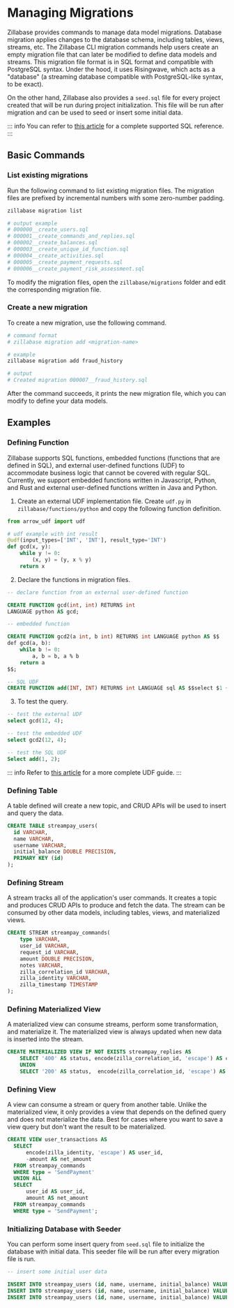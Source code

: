 # Managing Migrations

Zillabase provides commands to manage data model migrations. Database migration applies changes to the database schema, including tables, views, streams, etc. The Zillabase CLI migration commands help users create an empty migration file that can later be modified to define data models and streams. This migration file format is in SQL format and compatible with PostgreSQL syntax. Under the hood, it uses Risingwave, which acts as a "database" (a streaming database compatible with PostgreSQL-like syntax, to be exact). 

On the other hand, Zillabase also provides a `seed.sql` file for every project created that will be run during project initialization. This file will be run after migration and can be used to seed or insert some initial data.

::: info
You can refer to [this article](https://docs.risingwave.com/sql/overview) for a complete supported SQL reference.
:::

## Basic Commands

### List existing migrations

Run the following command to list existing migration files. The migration files are prefixed by incremental numbers with some zero-number padding.

```sh
zillabase migration list

# output example
# 000000__create_users.sql
# 000001__create_commands_and_replies.sql
# 000002__create_balances.sql
# 000003__create_unique_id_function.sql
# 000004__create_activities.sql
# 000005__create_payment_requests.sql
# 000006__create_payment_risk_assessment.sql
```

To modify the migration files, open the `zillabase/migrations` folder and edit the corresponding migration file.


### Create a new migration

To create a new migration, use the following command.

```sh
# command format
# zillabase migration add <migration-name>

# example
zillabase migration add fraud_history

# output
# Created migration 000007__fraud_history.sql
```

After the command succeeds, it prints the new migration file, which you can modify to define your data models.


## Examples

### Defining Function

Zillabase supports SQL functions, embedded functions (functions that are defined in SQL), and external user-defined functions (UDF) to accommodate business logic that cannot be covered with regular SQL. Currently, we support embedded functions written in Javascript, Python, and Rust and external user-defined functions written in Java and Python.

1. Create an external UDF implementation file. Create `udf.py` in `zillabase/functions/python` and copy the following function definition.

```python
from arrow_udf import udf

# udf example with int result
@udf(input_types=['INT', 'INT'], result_type='INT')
def gcd(x, y):
    while y != 0:
        (x, y) = (y, x % y)
    return x
```

2. Declare the functions in migration files.

```sql
-- declare function from an external user-defined function

CREATE FUNCTION gcd(int, int) RETURNS int
LANGUAGE python AS gcd;

-- embedded function

CREATE FUNCTION gcd2(a int, b int) RETURNS int LANGUAGE python AS $$
def gcd(a, b):
    while b != 0:
        a, b = b, a % b
    return a
$$;

-- SQL UDF
CREATE FUNCTION add(INT, INT) RETURNS int LANGUAGE sql AS $$select $1 + $2$$;
```

3. To test the query.

```sql
-- test the external UDF
select gcd(12, 4);

-- test the embedded UDF
select gcd2(12, 4);

-- test the SQL UDF
Select add(1, 2);
```

::: info
Refer to [this article](/guides/user-defined-function) for a more complete UDF guide.
:::


### Defining Table

A table defined will create a new topic, and CRUD APIs will be used to insert and query the data.

```sql
CREATE TABLE streampay_users(
  id VARCHAR,
  name VARCHAR,
  username VARCHAR,
  initial_balance DOUBLE PRECISION,
  PRIMARY KEY (id)
);
```


### Defining Stream

A stream tracks all of the application's user commands. It creates a topic and produces CRUD APIs to produce and fetch the data. The stream can be consumed by other data models, including tables, views, and materialized views.

```sql
CREATE STREAM streampay_commands(
    type VARCHAR,
    user_id VARCHAR,
    request_id VARCHAR,
    amount DOUBLE PRECISION,
    notes VARCHAR,
    zilla_correlation_id VARCHAR,
    zilla_identity VARCHAR,
    zilla_timestamp TIMESTAMP
);
```


### Defining Materialized View

A materialized view can consume streams, perform some transformation, and materialize it. The materialized view is always updated when new data is inserted into the stream.

```sql
CREATE MATERIALIZED VIEW IF NOT EXISTS streampay_replies AS
    SELECT '400' AS status, encode(zilla_correlation_id, 'escape') AS correlation_id from streampay_commands where type NOT IN ('SendPayment', 'RequestPayment', 'RejectRequest')
    UNION
    SELECT '200' AS status,  encode(zilla_correlation_id, 'escape') AS correlation_id from streampay_commands where type IN ('SendPayment', 'RequestPayment', 'RejectRequest');
```


### Defining View

A view can consume a stream or query from another table. Unlike the materialized view, it only provides a view that depends on the defined query and does not materialize the data. Best for cases where you want to save a view query but don't want the result to be materialized.

```sql
CREATE VIEW user_transactions AS
  SELECT
      encode(zilla_identity, 'escape') AS user_id,
      -amount AS net_amount
  FROM streampay_commands
  WHERE type = 'SendPayment'
  UNION ALL
  SELECT
      user_id AS user_id,
      amount AS net_amount
  FROM streampay_commands
  WHERE type = 'SendPayment';
```


### Initializing Database with Seeder

You can perform some insert query from `seed.sql` file to initialize the database with initial data. This seeder file will be run after every migration file is run.

```sql
-- insert some initial user data

INSERT INTO streampay_users (id, name, username, initial_balance) VALUES ('allen', 'Allen Doe', 'allen', 10000);
INSERT INTO streampay_users (id, name, username, initial_balance) VALUES ('bertollo', 'Bertollo Doe', 'bertollo', 10000);
INSERT INTO streampay_users (id, name, username, initial_balance) VALUES ('candice', 'Candice Doe', 'candice', 10000);
```